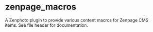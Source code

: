zenpage_macros
===============

A Zenphoto plugin to provide various content macros for Zenpage CMS items.
See file header for documentation.
